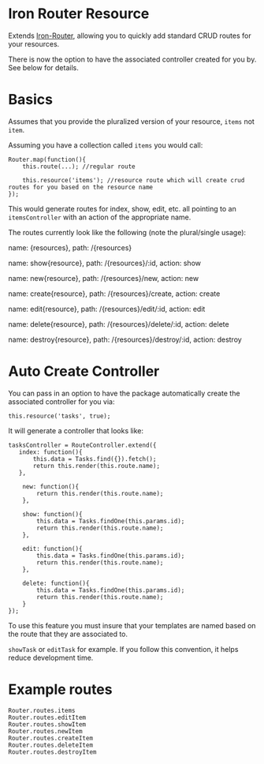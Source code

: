 # Iron Router Resource

Extends [Iron-Router](https://github.com/EventedMind/iron-router), allowing you to quickly add standard CRUD routes for your resources.

There is now the option to have the associated controller created for you by. See below for details.

# Basics

Assumes that you provide the pluralized version of your resource, `items` not `item`.

Assuming you have a collection called `items` you would call:

```
Router.map(function(){
    this.route(...); //regular route

    this.resource('items'); //resource route which will create crud routes for you based on the resource name
});
```

This would generate routes for index, show, edit, etc. all pointing to an `itemsController` with an action of the appropriate name.

The routes currently look like the following (note the plural/single usage):

name: {resources}, path: /{resources}

name: show{resource}, path: /{resources}/:id, action: show

name: new{resource}, path: /{resources}/new, action: new

name: create{resource}, path: /{resources}/create, action: create

name: edit{resource}, path: /{resources}/edit/:id, action: edit

name: delete{resource}, path: /{resources}/delete/:id, action: delete

name: destroy{resource}, path: /{resources}/destroy/:id, action: destroy

# Auto Create Controller
You can pass in an option to have the package automatically create the associated controller for you via:

```
this.resource('tasks', true);
```

It will generate a controller that looks like:

```
tasksController = RouteController.extend({
   index: function(){
       this.data = Tasks.find({}).fetch();
       return this.render(this.route.name);
   },

    new: function(){
        return this.render(this.route.name);
    },

    show: function(){
        this.data = Tasks.findOne(this.params.id);
        return this.render(this.route.name);
    },

    edit: function(){
        this.data = Tasks.findOne(this.params.id);
        return this.render(this.route.name);
    },

    delete: function(){
        this.data = Tasks.findOne(this.params.id);
        return this.render(this.route.name);
    }
});
```
To use this feature you must insure that your templates are named based on the route that they are associated to.

`showTask` or `editTask` for example. If you follow this convention, it helps reduce development time.

# Example routes
```
Router.routes.items
Router.routes.editItem
Router.routes.showItem
Router.routes.newItem
Router.routes.createItem
Router.routes.deleteItem
Router.routes.destroyItem
```